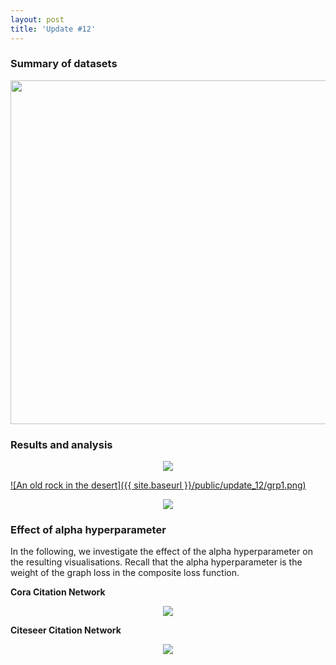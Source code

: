 ```yaml
---
layout: post
title: 'Update #12'
---
```

### Summary of datasets
<center>
<img src="{{ site.baseurl }}/public/update_12/datasets.png" width="550">
</center>

### Results and analysis
<center>
<img src="{{ site.baseurl }}/public/update_12/grp1.png">
</center>

[![An old rock in the desert]({{ site.baseurl }}/public/update_12/grp1.png)](https://signapoop.github.io/public/update_12/grp1.png)


<center>
<img src="{{ site.baseurl }}/public/update_12/grp2.png">
</center>

### Effect of alpha hyperparameter
In the following, we investigate the effect of the alpha hyperparameter on the resulting visualisations. Recall that the alpha hyperparameter is the weight of the graph loss in the composite loss function.

__Cora Citation Network__
<center>
<img src="{{ site.baseurl }}/public/update_12/cora.png">
</center>

__Citeseer Citation Network__
<center>
<img src="{{ site.baseurl }}/public/update_12/citeseer.png">
</center>
